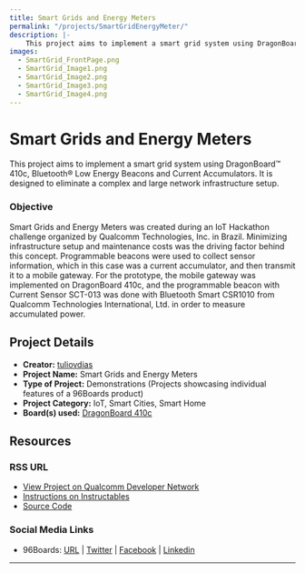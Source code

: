 ```yaml
---
title: Smart Grids and Energy Meters
permalink: "/projects/SmartGridEnergyMeter/"
description: |-
    This project aims to implement a smart grid system using DragonBoard™ 410c, Bluetooth® Low Energy Beacons and Current Accumulators. It is designed to eliminate a complex and large network infrastructure setup.
images:
  - SmartGrid_FrontPage.png
  - SmartGrid_Image1.png
  - SmartGrid_Image2.png
  - SmartGrid_Image3.png
  - SmartGrid_Image4.png
---
```

# Smart Grids and Energy Meters

This project aims to implement a smart grid system using DragonBoard™ 410c, Bluetooth® Low Energy Beacons and Current Accumulators. It is designed to eliminate a complex and large network infrastructure setup.

### Objective

Smart Grids and Energy Meters was created during an IoT Hackathon challenge organized by Qualcomm Technologies, Inc. in Brazil. Minimizing infrastructure setup and maintenance costs was the driving factor behind this concept. Programmable beacons were used to collect sensor information, which in this case was a current accumulator, and then transmit it to a mobile gateway. For the prototype, the mobile gateway was implemented on DragonBoard 410c, and the programmable beacon with Current Sensor SCT-013 was done with Bluetooth Smart CSR1010 from Qualcomm Technologies International, Ltd. in order to measure accumulated power.

## Project Details

- **Creator:** [tuliovdias](https://www.instructables.com/member/tuliovdias/)
- **Project Name:** Smart Grids and Energy Meters
- **Type of Project:** Demonstrations (Projects showcasing individual features of a 96Boards product)
- **Project Category:** IoT, Smart Cities, Smart Home
- **Board(s) used:** [DragonBoard 410c](https://www.96boards.org/product/dragonboard410c/)

## Resources

### RSS URL

- [View Project on Qualcomm Developer Network](https://developer.qualcomm.com/project/smart-grids-and-energy-meters)
- [Instructions on Instructables](http://www.instructables.com/id/Padrão-Na-Rede-1/)
- [Source Code](http://www.instructables.com/id/Padrão-Na-Rede-1/)

### Social Media Links

- 96Boards: [URL](https://www.96boards.org/) &#124; [Twitter](https://twitter.com/96boards) &#124; [Facebook](https://www.facebook.com/96Boards) &#124; [Linkedin](https://www.linkedin.com/company/{{site.linkedin_username}}/)


***
